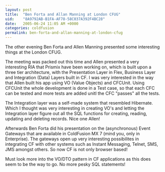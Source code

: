 ```yaml
---
layout: post
title:  "Ben Forta and Allan Manning at London CFUG"
uid:	"8A9792AB-B1FA-AF78-58C037A392F4BC28"
date:   2005-06-24 11:05 AM +0000
categories: coldfusion
permalink: ben-forta-and-allan-manning-at-london-cfug
---
```

The other evening Ben Forta and Allen Manning presented some interesting things at the London CFUG. 

The meeting was packed out this time and Allen presented a very interesting RIA that Prismix have been working on, which is built upon a three tier architecture, with the Presentation Layer in Flex, Business Layer and Integration (Data) Layers built in CF. I was very interested in the way that Allen built his app using VO (Value Objects) and CFCUnit. Using CFCUnit the whole development is done in a Test case, so that each CFC can be tested and more tests are added unitl the CFC "passes" all the tests.

The Integration layer was a self-made system that resembled Hibernate. Which I thought was very interesting in creating VO's and letting the Integration layer figure out all the SQL functions for creating, reading, updating and deleting records. Nice one Allen!

Afterwards Ben Forta did his presentation on the (asynchronous) Event Gateways that are available in ColdFusion MX 7 (mind you, only in Enterprise). The gateways open up very interesting possibilites in integrating CF with other systems such as Instant Messaging, Telnet, SMS, JMS amongst others. So now CF is not only browser based!

Must look more into the VO/DTO pattern in CF applications as this does seem to be the way to go. No more pesky SQL statements!